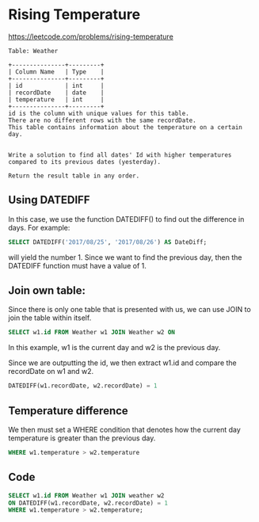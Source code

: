 # Rising Temperature
https://leetcode.com/problems/rising-temperature
```
Table: Weather

+---------------+---------+
| Column Name   | Type    |
+---------------+---------+
| id            | int     |
| recordDate    | date    |
| temperature   | int     |
+---------------+---------+
id is the column with unique values for this table.
There are no different rows with the same recordDate.
This table contains information about the temperature on a certain day.
 

Write a solution to find all dates' Id with higher temperatures compared to its previous dates (yesterday).

Return the result table in any order.
```

## Using DATEDIFF
In this case, we use the function DATEDIFF() to find out the difference in days.
For example:
```sql
SELECT DATEDIFF('2017/08/25', '2017/08/26') AS DateDiff;
```
will yield the number 1. Since we want to find the previous day, then the 
DATEDIFF function must have a value of 1.

## Join own table:
Since there is only one table that is presented with us, we can use JOIN to join the
table within itself. 
```sql
SELECT w1.id FROM Weather w1 JOIN Weather w2 ON
```
In this example, w1 is the current day and w2 is the previous day.

Since we are outputting the id, we then extract w1.id and compare the recordDate on w1 and w2.
```sql
DATEDIFF(w1.recordDate, w2.recordDate) = 1
```

## Temperature difference
We then must set a WHERE condition that denotes how the current day temperature is greater than 
the previous day.

```sql
WHERE w1.temperature > w2.temperature
```

## Code
```sql
SELECT w1.id FROM Weather w1 JOIN weather w2
ON DATEDIFF(w1.recordDate, w2.recordDate) = 1
WHERE w1.temperature > w2.temperature;
```
